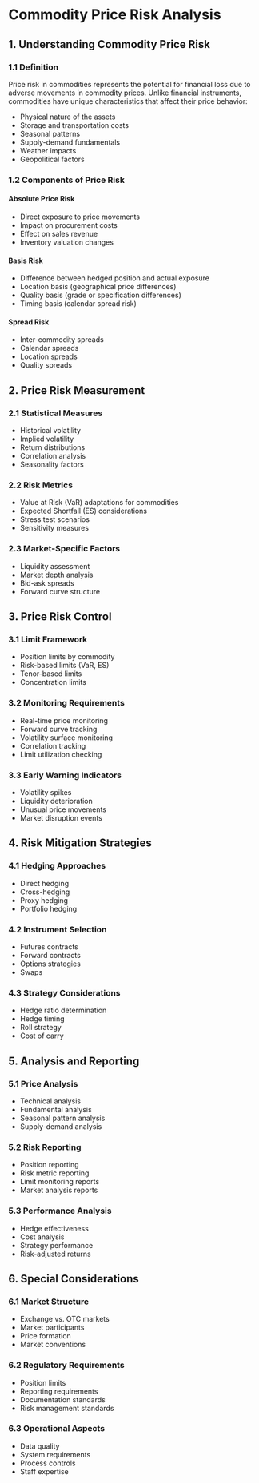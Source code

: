 # Commodity Price Risk Analysis

## 1. Understanding Commodity Price Risk

### 1.1 Definition
Price risk in commodities represents the potential for financial loss due to adverse movements in commodity prices. Unlike financial instruments, commodities have unique characteristics that affect their price behavior:
- Physical nature of the assets
- Storage and transportation costs
- Seasonal patterns
- Supply-demand fundamentals
- Weather impacts
- Geopolitical factors

### 1.2 Components of Price Risk

#### Absolute Price Risk
- Direct exposure to price movements
- Impact on procurement costs
- Effect on sales revenue
- Inventory valuation changes

#### Basis Risk
- Difference between hedged position and actual exposure
- Location basis (geographical price differences)
- Quality basis (grade or specification differences)
- Timing basis (calendar spread risk)

#### Spread Risk
- Inter-commodity spreads
- Calendar spreads
- Location spreads
- Quality spreads

## 2. Price Risk Measurement

### 2.1 Statistical Measures
- Historical volatility
- Implied volatility
- Return distributions
- Correlation analysis
- Seasonality factors

### 2.2 Risk Metrics
- Value at Risk (VaR) adaptations for commodities
- Expected Shortfall (ES) considerations
- Stress test scenarios
- Sensitivity measures

### 2.3 Market-Specific Factors
- Liquidity assessment
- Market depth analysis
- Bid-ask spreads
- Forward curve structure

## 3. Price Risk Control

### 3.1 Limit Framework
- Position limits by commodity
- Risk-based limits (VaR, ES)
- Tenor-based limits
- Concentration limits

### 3.2 Monitoring Requirements
- Real-time price monitoring
- Forward curve tracking
- Volatility surface monitoring
- Correlation tracking
- Limit utilization checking

### 3.3 Early Warning Indicators
- Volatility spikes
- Liquidity deterioration
- Unusual price movements
- Market disruption events

## 4. Risk Mitigation Strategies

### 4.1 Hedging Approaches
- Direct hedging
- Cross-hedging
- Proxy hedging
- Portfolio hedging

### 4.2 Instrument Selection
- Futures contracts
- Forward contracts
- Options strategies
- Swaps

### 4.3 Strategy Considerations
- Hedge ratio determination
- Hedge timing
- Roll strategy
- Cost of carry

## 5. Analysis and Reporting

### 5.1 Price Analysis
- Technical analysis
- Fundamental analysis
- Seasonal pattern analysis
- Supply-demand analysis

### 5.2 Risk Reporting
- Position reporting
- Risk metric reporting
- Limit monitoring reports
- Market analysis reports

### 5.3 Performance Analysis
- Hedge effectiveness
- Cost analysis
- Strategy performance
- Risk-adjusted returns

## 6. Special Considerations

### 6.1 Market Structure
- Exchange vs. OTC markets
- Market participants
- Price formation
- Market conventions

### 6.2 Regulatory Requirements
- Position limits
- Reporting requirements
- Documentation standards
- Risk management standards

### 6.3 Operational Aspects
- Data quality
- System requirements
- Process controls
- Staff expertise
